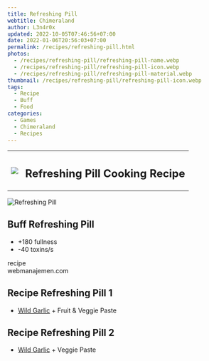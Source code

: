 ```yaml
---
title: Refreshing Pill
webtitle: Chimeraland
author: L3n4r0x
updated: 2022-10-05T07:46:56+07:00
date: 2022-01-06T20:56:03+07:00
permalink: /recipes/refreshing-pill.html
photos:
  - /recipes/refreshing-pill/refreshing-pill-name.webp
  - /recipes/refreshing-pill/refreshing-pill-icon.webp
  - /recipes/refreshing-pill/refreshing-pill-material.webp
thumbnail: /recipes/refreshing-pill/refreshing-pill-icon.webp
tags:
  - Recipe
  - Buff
  - Food
categories:
  - Games
  - Chimeraland
  - Recipes
---
```


<section id="bootstrap-wrapper"><link rel="stylesheet" href="https://cdn.statically.io/gh/dimaslanjaka/Web-Manajemen/40ac3225/css/bootstrap-4.5-wrapper.css"/><div class="row mb-2"><div class="col-md-12 mb-2"><table class="table" id="post-info"><tbody><tr><td><img class="d-inline-block me-2" src="/chimeraland/recipes/refreshing-pill/refreshing-pill-icon.webp" width="auto" height="auto"/></td><td><h1 class="fs-5">Refreshing Pill Cooking Recipe</h1></td></tr></tbody></table></div></div><div class="card mb-2"><div class="row g-0"><div class="col-sm-4 position-relative mb-2"><img src="/chimeraland/recipes/refreshing-pill/refreshing-pill-material.webp" class="card-img fit-cover w-100 h-100" alt="Refreshing Pill" data-fancybox="true"/></div><div class="col-sm-8 mb-2"><div class="card-body"><h2 class="card-title fs-5">Buff Refreshing Pill</h2><div class="card-text"><ul><li>+180 fullness</li><li>-40 toxins/s</li></ul></div><span class="badge rounded-pill bg-dark">recipe</span></div><div class="card-footer text-end text-muted">webmanajemen.com</div></div></div></div><div class="row mb-2"><div class="col-12 col-lg-6 recipe-item mb-2"><div class="card"><div class="card-body"><h2 class="card-title fs-5">Recipe Refreshing Pill 1</h2><div class="card-text"><ul><li><a class="text-decoration-none" href="/chimeraland/materials/wild-garlic.html">Wild Garlic</a><span> + </span>Fruit &amp; Veggie Paste</li></ul></div></div></div></div><div class="col-12 col-lg-6 recipe-item mb-2"><div class="card"><div class="card-body"><h2 class="card-title fs-5">Recipe Refreshing Pill 2</h2><div class="card-text"><ul><li><a class="text-decoration-none" href="/chimeraland/materials/wild-garlic.html">Wild Garlic</a><span> + </span>Veggie Paste</li></ul></div></div></div></div></div></section>